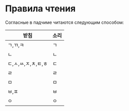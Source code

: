# Правила чтения

Согласные в падчиме читаются следующим способом:

받침 | 소리
-- | --
ㄱ,ㄲ,ㅋ | ㄱ
ㄴ | ㄴ
ㄷ,ㅅ,ㅆ,ㅈ,ㅊ,ㅌ,ㅎ | ㄷ
ㄹ | ㄹ
ㅁ | ㅁ  
ㅂ,ㅍ | ㅂ
ㅇ | ㅇ  
